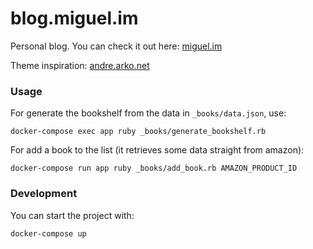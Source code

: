 blog.miguel.im
===================

Personal blog. You can check it out here: [miguel.im](http://miguel.im)

Theme inspiration: [andre.arko.net](https://github.com/indirect/andre.arko.net)

### Usage

For generate the bookshelf from the data in `_books/data.json`, use:

```
docker-compose exec app ruby _books/generate_bookshelf.rb
```

For add a book to the list (it retrieves some data straight from amazon):

```
docker-compose run app ruby _books/add_book.rb AMAZON_PRODUCT_ID
```

### Development

You can start the project with:

```
docker-compose up
```